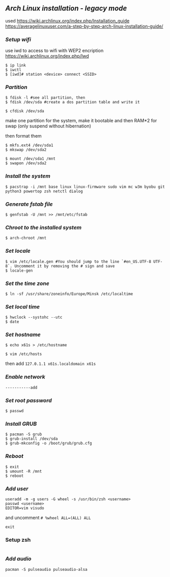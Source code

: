 ## *Arch Linux installation - legacy mode*

used
https://wiki.archlinux.org/index.php/Installation_guide
https://averagelinuxuser.com/a-step-by-step-arch-linux-installation-guide/

### *Setup wifi*

use iwd to access to wifi with WEP2 encription
https://wiki.archlinux.org/index.php/Iwd

```shell
$ ip link
$ iwctl
$ [iwd]# station <device> connect <SSID>
```

### *Partition*

```shell
$ fdisk -l #see all partition, then
$ fdisk /dev/sda #create a dos partition table and write it

$ cfdisk /dev/sda
```

make one partition for the system, make it bootable and then RAM*2 for swap (only suspend without hibernation)

then format them

```shell
$ mkfs.ext4 /dev/sda1
$ mkswap /dev/sda2

$ mount /dev/sda1 /mnt
$ swapon /dev/sda2
```

### *Install the system*

```shell
$ pacstrap -i /mnt base linux linux-firmware sudo vim mc w3m byobu git python3 powertop zsh netctl dialog
```

### *Generate fstab file*

```shell
$ genfstab -U /mnt >> /mnt/etc/fstab
```

### *Chroot to the installed system*

```shell
$ arch-chroot /mnt
```

### *Set locale*

```shell
$ vim /etc/locale.gen #You should jump to the line `#en_US.UTF-8 UTF-8`. Uncomment it by removing the # sign and save
$ locale-gen
```

### *Set the time zone*

```shell
$ ln -sf /usr/share/zoneinfo/Europe/Minsk /etc/localtime
```

### *Set local time*

```shell
$ hwclock --systohc --utc
$ date
```

### *Set hostname*

```shell
$ echo x61s > /etc/hostname

$ vim /etc/hosts
```
then add
`127.0.1.1 x61s.localdomain x61s`

### *Enable network*

```shell
-----------add
```

### *Set root password*

```shell
$ passwd
```

### *Install GRUB*

```shell
$ pacman -S grub
$ grub-install /dev/sda
$ grub-mkconfig -o /boot/grub/grub.cfg
```

### *Reboot*

```shell
$ exit
$ umount -R /mnt
$ reboot
```

### *Add user*

```shell
useradd -m -g users -G wheel -s /usr/bin/zsh <username>
passwd <username>
EDITOR=vim visudo
```
and uncomment `# %wheel ALL=(ALL) ALL`

```shell
exit
```

### Setup zsh

```shell
```

### *Add audio*
```shell
pacman -S pulseaudio pulseaudio-alsa
```
